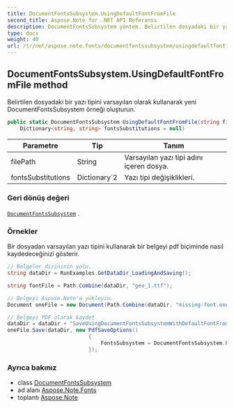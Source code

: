 ```yaml
---
title: DocumentFontsSubsystem.UsingDefaultFontFromFile
second_title: Aspose.Note for .NET API Referansı
description: DocumentFontsSubsystem yöntem. Belirtilen dosyadaki bir yazı tipini varsayılan olarak kullanarak yeni DocumentFontsSubsystem örneği oluşturun.
type: docs
weight: 40
url: /tr/net/aspose.note.fonts/documentfontssubsystem/usingdefaultfontfromfile/
---
```

## DocumentFontsSubsystem.UsingDefaultFontFromFile method

Belirtilen dosyadaki bir yazı tipini varsayılan olarak kullanarak yeni DocumentFontsSubsystem örneği oluşturun.

```csharp
public static DocumentFontsSubsystem UsingDefaultFontFromFile(string filePath, 
    Dictionary<string, string> fontsSubstitutions = null)
```

| Parametre | Tip | Tanım |
| --- | --- | --- |
| filePath | String | Varsayılan yazı tipi adını içeren dosya. |
| fontsSubstitutions | Dictionary`2 | Yazı tipi değişiklikleri. |

### Geri dönüş değeri

[`DocumentFontsSubsystem`](../) .

### Örnekler

Bir dosyadan varsayılan yazı tipini kullanarak bir belgeyi pdf biçiminde nasıl kaydedeceğinizi gösterir.

```csharp
// Belgeler dizininin yolu.
string dataDir = RunExamples.GetDataDir_LoadingAndSaving();

string fontFile = Path.Combine(dataDir, "geo_1.ttf");

// Belgeyi Aspose.Note'a yükleyin.
Document oneFile = new Document(Path.Combine(dataDir, "missing-font.one"));

// Belgeyi PDF olarak kaydet
dataDir = dataDir + "SaveUsingDocumentFontsSubsystemWithDefaultFontFromFile_out.pdf";
oneFile.Save(dataDir, new PdfSaveOptions()
                          {
                              FontsSubsystem = DocumentFontsSubsystem.UsingDefaultFontFromFile(fontFile)
                          });
```

### Ayrıca bakınız

* class [DocumentFontsSubsystem](../)
* ad alanı [Aspose.Note.Fonts](../../documentfontssubsystem/)
* toplantı [Aspose.Note](../../../)


